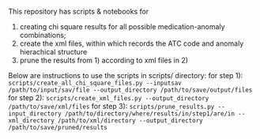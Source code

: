 This repository has scripts & notebooks for 
1) creating chi square results for all possible medication-anomaly combinations; 
2) create the xml files, within which records the ATC code and anomaly hierachical structure
3) prune the results from 1) according to xml files in 2)


Below are instructions to use the scripts in scripts/ directory:
for step 1): ```scripts/create_all_chi_square_files.py --inputsav /path/to/input/sav/file --output_directory /path/to/save/output/files```
for step 2): ```scripts/create_xml_files.py --output_directory /path/to/save/xml/files```
for step 3): ```scripts/prune_results.py --input_directory /path/to/directory/where/results/in/step1/are/in --xml_directory /path/to/xml/directory --output_directory /path/to/save/pruned/results```
